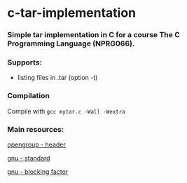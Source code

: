 # c-tar-implementation

### Simple tar implementation in C for a course The C Programming Language (NPRG066).

### Supports:
* listing files in .tar (option -t)

### Compilation
Compile with ```gcc mytar.c -Wall -Wextra```

### Main resources:

[opengroup - header](https://pubs.opengroup.org/onlinepubs/9699919799/utilities/pax.html#tag_20_92_13_06)

[gnu - standard](https://www.gnu.org/software/tar/manual/html_node/Standard.html)

[gnu - blocking factor](https://www.gnu.org/software/tar/manual/html_node/Blocking-Factor.html)
